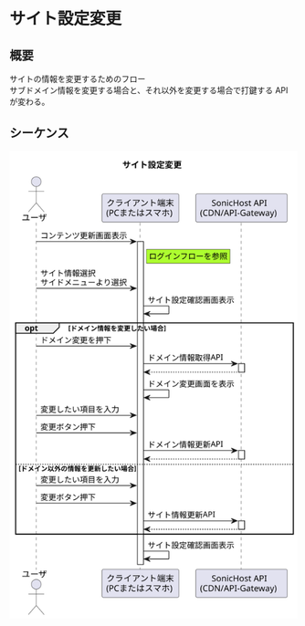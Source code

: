# サイト設定変更

## 概要

サイトの情報を変更するためのフロー  
サブドメイン情報を変更する場合と、それ以外を変更する場合で打鍵する API が変わる。

## シーケンス

![支払い方法変更委](./changeSiteSettingFlow.svg)

